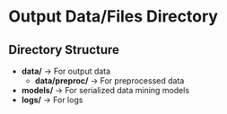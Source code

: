 # Output Data/Files Directory
## Directory Structure
- **data/** -> For output data
  - **data/preproc/** -> For preprocessed data
- **models/** -> For serialized data mining models
- **logs/** -> For logs
